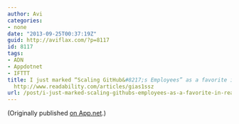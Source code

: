 ```yaml
---
author: Avi
categories:
- none
date: "2013-09-25T00:37:19Z"
guid: http://aviflax.com/?p=8117
id: 8117
tags:
- ADN
- Appdotnet
- IFTTT
title: I just marked “Scaling GitHub&#8217;s Employees” as a favorite in Readability.
  http://www.readability.com/articles/gias1ssz
url: /post/i-just-marked-scaling-githubs-employees-as-a-favorite-in-readability-httpwww-readability-comarticlesgias1ssz/
---
```

(Originally published [on App.net](http://alpha.app.net/aviflax/post/11536187).)